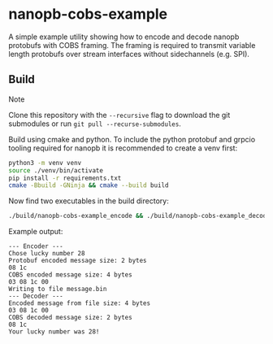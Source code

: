 # nanopb-cobs-example

A simple example utility showing how to encode and decode nanopb protobufs with COBS framing.
The framing is required to transmit variable length protobufs over stream interfaces without sidechannels (e.g. SPI).

## Build

> [!NOTE]
> Clone this repository with the `--recursive` flag to download the git submodules or run `git pull --recurse-submodules`.

Build using cmake and python.
To include the python protobuf and grpcio tooling required for nanopb it is recommended to create a venv first:
```bash
python3 -m venv venv
source ./venv/bin/activate
pip install -r requirements.txt
cmake -Bbuild -GNinja && cmake --build build
```

Now find two executables in the build directory:
```bash
./build/nanopb-cobs-example_encode && ./build/nanopb-cobs-example_decode
```
Example output:
```
--- Encoder ---
Chose lucky number 28
Protobuf encoded message size: 2 bytes
08 1c
COBS encoded message size: 4 bytes
03 08 1c 00
Writing to file message.bin
--- Decoder ---
Encoded message from file size: 4 bytes
03 08 1c 00
COBS decoded message size: 2 bytes
08 1c
Your lucky number was 28!
```
